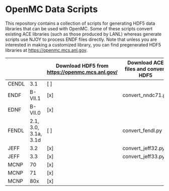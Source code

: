 # OpenMC Data Scripts

This repository contains a collection of scripts for generating HDF5 data
libraries that can be used with OpenMC. Some of these scripts convert existing
ACE libraries (such as those produced by LANL) whereas generate scripts use NJOY to
process ENDF files directly. Note that unless you are interested in making a
customized library, you can find pregenerated HDF5 libraries at
https://openmc.mcs.anl.gov.

|       |                      | Download HDF5 from https://openmc.mcs.anl.gov/ | Download ACE files and convert HDF5 | Download ENDF files and generate HDF5 | Convert local files |
|-------|----------------------|------------------------------------------------|-------------------------------------|---------------------------------------|---------------------|
| CENDL | 3.1                  | [ ]                                            |                                     | generate_cendl.py                     |                     |
| ENDF  | B-VII.1              | [x]                                            | convert_nndc71.py                   | generate_endf71.py                    |                     |
| EDNF  | B-VII.0              | [x]                                            |                                     | generate_endf80.py                    |                     |
| FENDL | 2.1, 3.0, 3.1a, 3.1d | [ ]                                            | convert_fendl.py                    |                                       |                     |
| JEFF  | 3.2                  | [x]                                            | convert_jeff32.py                   |                                       |                     |
| JEFF  | 3.3                  | [x]                                            | convert_jeff33.py                   |                                       |                     |
| MCNP  | 70                   | [x]                                            |                                     |                                       | convert_mcnp70.py   |
| MCNP  | 71                   | [x]                                            |                                     |                                       | convert_mcnp71.py   |
| MCNP  | 80x                  | [x]                                            |                                     |                                       | convert_lib80x.py   |